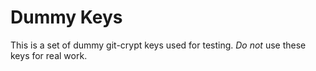 # Dummy Keys

This is a set of dummy git-crypt keys used for testing. *Do not* use these keys for real work.
